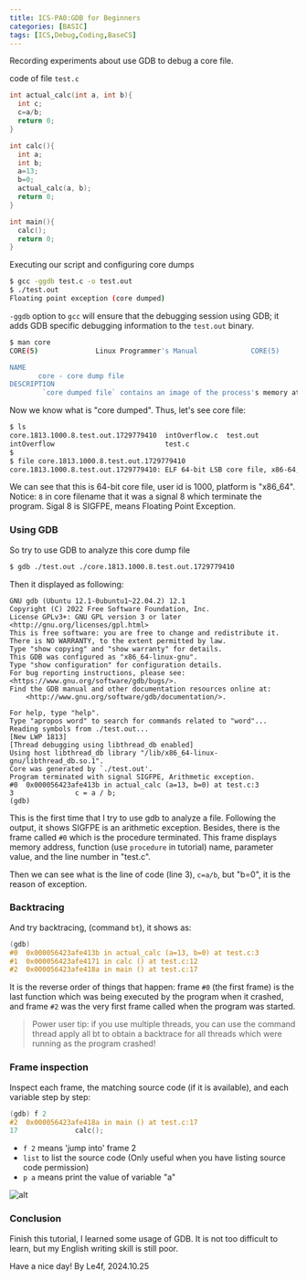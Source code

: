 ```yaml
---
title: ICS-PA0:GDB for Beginners
categories: [BASIC]
tags: [ICS,Debug,Coding,BaseCS]
---
```


Recording experiments about use GDB to debug a core file.

<!--more-->

code of file `test.c`
```c
int actual_calc(int a, int b){
  int c;
  c=a/b;
  return 0;
}

int calc(){
  int a;
  int b;
  a=13;
  b=0;
  actual_calc(a, b);
  return 0;
}

int main(){
  calc();
  return 0;
}
```
Executing our script and configuring core dumps

```sh
$ gcc -ggdb test.c -o test.out
$ ./test.out
Floating point exception (core dumped)
```

`-ggdb` option to `gcc` will ensure that the debugging session using GDB; it adds GDB specific debugging information to the `test.out` binary.

```sh
$ man core
CORE(5)              Linux Programmer's Manual             CORE(5)

NAME
       core - core dump file
DESCRIPTION
		`core dumped file` contains an image of the process's memory at the time of termination. This image  can  be  used  in  a  debugger  (e.g., gdb(1))  to  inspect  the  state of the program at the time that it terminated.
```

Now we know what is "core dumped". Thus, let's see core file:

```sh
$ ls
core.1813.1000.8.test.out.1729779410  intOverflow.c  test.out
intOverflow                           test.c
$
$ file core.1813.1000.8.test.out.1729779410
core.1813.1000.8.test.out.1729779410: ELF 64-bit LSB core file, x86-64, version 1 (SYSV), SVR4-style, from './test.out', real uid: 1000, effective uid: 1000, real gid: 1000, effective gid: 1000, execfn: './test.out', platform: 'x86_64'
```

We can see that this is 64-bit core file, user id is 1000, platform is "x86_64". Notice: `8` in core filename that it was a signal 8 which terminate the program. Sigal 8 is SIGFPE, means Floating Point Exception.

### Using GDB

So try to use GDB to analyze this core dump file
```sh
$ gdb ./test.out ./core.1813.1000.8.test.out.1729779410
```
Then it displayed as following:
```
GNU gdb (Ubuntu 12.1-0ubuntu1~22.04.2) 12.1
Copyright (C) 2022 Free Software Foundation, Inc.
License GPLv3+: GNU GPL version 3 or later <http://gnu.org/licenses/gpl.html>
This is free software: you are free to change and redistribute it.
There is NO WARRANTY, to the extent permitted by law.
Type "show copying" and "show warranty" for details.
This GDB was configured as "x86_64-linux-gnu".
Type "show configuration" for configuration details.
For bug reporting instructions, please see:
<https://www.gnu.org/software/gdb/bugs/>.
Find the GDB manual and other documentation resources online at:
    <http://www.gnu.org/software/gdb/documentation/>.

For help, type "help".
Type "apropos word" to search for commands related to "word"...
Reading symbols from ./test.out...
[New LWP 1813]
[Thread debugging using libthread_db enabled]
Using host libthread_db library "/lib/x86_64-linux-gnu/libthread_db.so.1".
Core was generated by `./test.out'.
Program terminated with signal SIGFPE, Arithmetic exception.
#0  0x000056423afe413b in actual_calc (a=13, b=0) at test.c:3
3               c = a / b;
(gdb) 
```

This is the first time that I try to use gdb to analyze a file. Following the output, it shows SIGFPE is an arithmetic exception. Besides, there is the frame called `#0` which is the procedure terminated. This frame displays memory address, function (use `procedure` in tutorial) name, parameter value, and the line number in "test.c". 

Then we can see what is the line of code (line 3), `c=a/b`, but "b=0", it is the reason of exception.

### Backtracing

And try backtracing, (command `bt`), it shows as:
```c
(gdb) 
#0  0x000056423afe413b in actual_calc (a=13, b=0) at test.c:3
#1  0x000056423afe4171 in calc () at test.c:12
#2  0x000056423afe418a in main () at test.c:17
```

It is the reverse order of things that happen: frame `#0` (the first frame) is the last function which was being executed by the program when it crashed, and frame `#2` was the very first frame called when the program was started.

> Power user tip: if you use multiple threads, you can use the command thread apply all bt to obtain a backtrace for all threads which were running as the program crashed! 


### Frame inspection
Inspect each frame, the matching source code (if it is available), and each variable step by step:

```c
(gdb) f 2
#2  0x000056423afe418a in main () at test.c:17
17              calc();
```

- `f 2` means 'jump into' frame 2
- `list` to list the source code (Only useful when you have listing source code permission)
- `p a` means print the value of variable "a"

![alt](https://cdn-fusion.imgcdn.store/i/2024/2adff377a1cf8734.png)

### Conclusion

Finish this tutorial, I learned some usage of GDB. It is not too difficult to learn, but my English writing skill is still poor.

Have a nice day! 
                                                        	By Le4f,
															2024.10.25